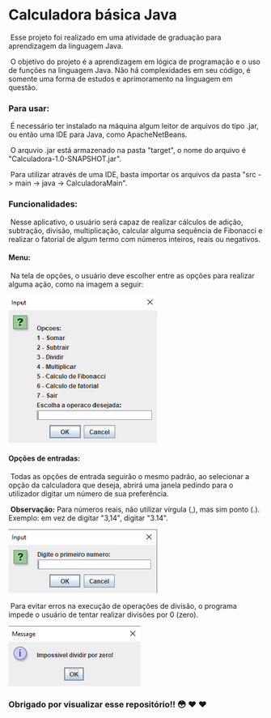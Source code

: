 # Calculadora básica Java

​	Esse projeto foi realizado em uma atividade de graduação para aprendizagem da linguagem Java.

​	O objetivo do projeto é a aprendizagem em lógica de programação e o uso de funções na linguagem Java. Não há complexidades em seu código, é somente uma forma de estudos e aprimoramento na linguagem em questão.



### Para usar:

​	É necessário ter instalado na máquina algum leitor de arquivos do tipo .jar, ou então uma IDE para Java, como ApacheNetBeans.

​	O arquvio .jar está armazenado na pasta "target", o nome do arquivo é "Calculadora-1.0-SNAPSHOT.jar".

​	Para utilizar através de uma IDE, basta importar os arquivos da pasta "src -> main -> java -> CalculadoraMain".



### Funcionalidades:

​	Nesse aplicativo, o usuário será capaz de realizar cálculos de adição, subtração, divisão, multiplicação, calcular alguma sequência de Fibonacci e realizar o fatorial de algum termo com números inteiros, reais ou negativos.



#### Menu: 

​	Na tela de opções, o usuário deve escolher entre as opções para realizar alguma ação, como na imagem a seguir:

![Menu](https://github.com/ThallesRodri/calculadora-java/blob/master/Menu.png?raw=true?raw=true)

#### Opções de entradas:

​	Todas as opções de entrada seguirão o mesmo padrão, ao selecionar a opção da calculadora que deseja, abrirá uma janela pedindo para o utilizador digitar um número de sua preferência.

​	**Observação:** Para números reais, não utilizar vírgula (,), mas sim ponto (.). Exemplo: em vez de digitar "3,14", digitar "3.14".



![Entrada](https://github.com/ThallesRodri/calculadora-java/blob/master/Entrada.png?raw=true?raw=true)



​	Para evitar erros na execução de operações de divisão, o programa impede o usuário de tentar realizar divisões por 0 (zero).

![Verificar](https://github.com/ThallesRodri/calculadora-java/blob/master/dividir.png?raw=true?raw=true)





### 						Obrigado por visualizar esse repositório!! :flushed: :heart: :heart: 

